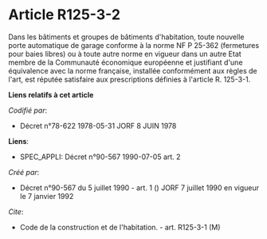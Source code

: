 # Article R125-3-2

Dans les bâtiments et groupes de bâtiments d'habitation, toute nouvelle porte automatique de garage conforme à la norme NF P
25-362 (fermetures pour baies libres) ou à toute autre norme en vigueur dans un autre Etat membre de la Communauté économique
européenne et justifiant d'une équivalence avec la norme française, installée conformément aux règles de l'art, est réputée
satisfaire aux prescriptions définies à l'article R. 125-3-1.

**Liens relatifs à cet article**

_Codifié par_:

  - Décret n°78-622 1978-05-31 JORF 8 JUIN 1978

**Liens**:

  - SPEC_APPLI: Décret n°90-567 1990-07-05 art. 2

_Créé par_:

  - Décret n°90-567 du 5 juillet 1990 - art. 1 () JORF 7 juillet 1990 en vigueur le 7 janvier 1992

_Cite_:

  - Code de la construction et de l'habitation. - art. R125-3-1 (M)
